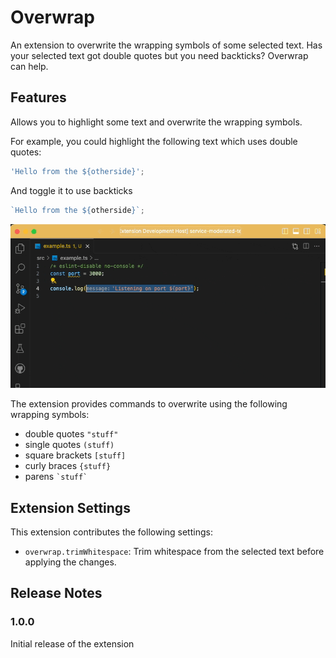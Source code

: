 # Overwrap

An extension to overwrite the wrapping symbols of some selected text. Has your selected text got double quotes but you need backticks? Overwrap can help.

## Features

Allows you to highlight some text and overwrite the wrapping symbols.

For example, you could highlight the following text which uses double quotes:

```js
'Hello from the ${otherside}';
```

And toggle it to use backticks

```js
`Hello from the ${otherside}`;
```

![Demo of using the extension](image/demo.gif)

The extension provides commands to overwrite using the following wrapping symbols:

- double quotes `"stuff"`
- single quotes `(stuff)`
- square brackets `[stuff]`
- curly braces `{stuff}`
- parens `` `stuff` ``

## Extension Settings

This extension contributes the following settings:

- `overwrap.trimWhitespace`: Trim whitespace from the selected text before applying the changes.

## Release Notes

### 1.0.0

Initial release of the extension
